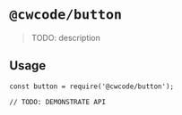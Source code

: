 # `@cwcode/button`

> TODO: description

## Usage

```
const button = require('@cwcode/button');

// TODO: DEMONSTRATE API
```
